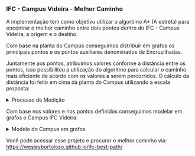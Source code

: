 ### IFC - Campus Videira - Melhor Caminho
A implementação tem como objetivo utilizar o algortimo A* (A estrela) para encontrar o melhor caminho entre dois pontos dentro do IFC - Campus Videira, a origem e o destino.

Com base na planta do Campus conseguimos distribuir em grafos os principais pontos e os pontos auxiliares denominados de Encruzilhadas.

Juntamente aos pontos, atribuimos valores conforme a distância entre os pontos, isso possibilitou a utilização do algoritmo para calcular o caminho mais eficiente de acordo com os valores a serem percorridos.
O cálculo da distância foi feito em cima da planta do Campus utilizando a escala proposta:

<details>
  <summary>Processo de Medição</summary>

  ![image](https://github.com/user-attachments/assets/e8ddad88-4422-4a57-a658-c04fa60f3ff5)
</details>


Com base nos valores e nos pontos definidos conseguimos modelar em grafos o Campus IFC Videira:

<details>
  <summary>Modelo do Campus em grafos</summary>

  ![legenda](https://github.com/user-attachments/assets/96329fa2-952f-4f31-8540-0ffb442de374)
</details>

Você pode acessar esse projeto e procurar o melhor caminho via: https://wesleybortoloso.github.io/ifc-best-path/
